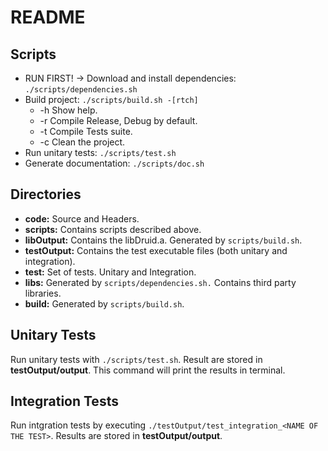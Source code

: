 # README

## Scripts

* RUN FIRST! → Download and install dependencies: `./scripts/dependencies.sh`
* Build project: `./scripts/build.sh -[rtch]`
  * -h Show help.
  * -r Compile Release, Debug by default.
  * -t Compile Tests suite.
  * -c Clean the project.
* Run unitary tests: `./scripts/test.sh`
* Generate documentation: `./scripts/doc.sh`

## Directories

* **code:** Source and Headers.
* **scripts:** Contains scripts described above.
* **libOutput:** Contains the libDruid.a. Generated by `scripts/build.sh`.
* **testOutput:** Contains the test executable files (both unitary and integration).
* **test:** Set of tests. Unitary and Integration.
* **libs:** Generated by `scripts/dependencies.sh.` Contains third party libraries.
* **build:** Generated by `scripts/build.sh`.

## Unitary Tests

Run unitary tests with `./scripts/test.sh`. Result are stored in **testOutput/output**.
This command will print the results in terminal.

## Integration Tests

Run intgration tests by executing `./testOutput/test_integration_<NAME OF THE TEST>`. Results are stored in **testOutput/output**.
